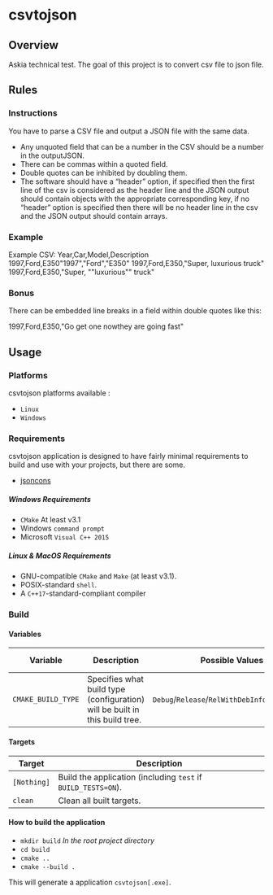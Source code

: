 # csvtojson

## Overview

Askia technical test. The goal of this project is to convert csv file to json file.

## Rules
 
### Instructions

You have to parse a CSV file and output a JSON file with the same data.

*  Any unquoted field that can be a number in the CSV should be a number in the outputJSON.
*  There can be commas within a quoted field.
*  Double quotes can be inhibited by doubling them.
*  The software should have a “header” option, if specified then the first line of the csv is considered as the header line and the JSON output should contain objects with the appropriate corresponding key, if no “header” option is specified then there will be no header line in the csv and the JSON output should contain arrays.

### Example

Example CSV:
Year,Car,Model,Description
1997,Ford,E350"1997","Ford","E350"
1997,Ford,E350,"Super,
luxurious truck"
1997,Ford,E350,"Super,
""luxurious"" truck"

### Bonus

There can be embedded line breaks in a field within double quotes like this:

1997,Ford,E350,"Go get
one nowthey are going
fast"

## Usage

### Platforms

csvtojson platforms available :

* `Linux`
* `Windows`

### Requirements

csvtojson application is designed to have fairly minimal requirements to build and use with your projects, but there are some.

* [jsoncons](https://github.com/danielaparker/jsoncons)

##### Windows Requirements

* `CMake` At least v3.1
* Windows `command prompt`
* Microsoft `Visual C++ 2015`

##### Linux & MacOS Requirements

* GNU-compatible `CMake` and `Make` (at least v3.1).
* POSIX-standard `shell`.
* A `C++17`-standard-compliant compiler

### Build

#### Variables

| Variable           | Description                                                                                    | Possible Values                                 | Default Value |
|--------------------|------------------------------------------------------------------------------------------------|-------------------------------------------------|---------------|
| `CMAKE_BUILD_TYPE` | Specifies what build type (configuration) will be built in this build tree.                    | `Debug`/`Release`/`RelWithDebInfo`/`MinSizeRel` | `Release`     |

#### Targets

| Target           | Description                                                         |
|------------------|---------------------------------------------------------------------|
| `[Nothing]`      | Build the application (including `test` if `BUILD_TESTS=ON`).       |
| `clean`          | Clean all built targets.                                            |

#### How to build the application

* `mkdir build` _In the root project directory_
* `cd build`
* `cmake ..`
* `cmake --build .`

This will generate a application `csvtojson[.exe]`.